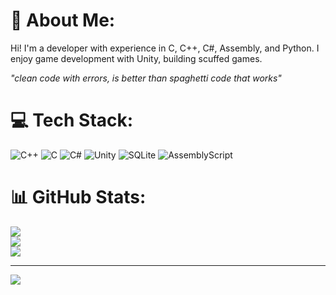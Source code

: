 # 💫 About Me:
Hi! I'm a developer with experience in C, C++, C#, Assembly, and Python. I enjoy game development with Unity, building scuffed games.

_"clean code with errors, is better than spaghetti code that works"_


# 💻 Tech Stack:
![C++](https://img.shields.io/badge/c++-%2300599C.svg?style=for-the-badge&logo=c%2B%2B&logoColor=white) ![C](https://img.shields.io/badge/c-%2300599C.svg?style=for-the-badge&logo=c&logoColor=white) ![C#](https://img.shields.io/badge/c%23-%23239120.svg?style=for-the-badge&logo=csharp&logoColor=white) ![Unity](https://img.shields.io/badge/unity-%23000000.svg?style=for-the-badge&logo=unity&logoColor=white) ![SQLite](https://img.shields.io/badge/sqlite-%2307405e.svg?style=for-the-badge&logo=sqlite&logoColor=white) ![AssemblyScript](https://img.shields.io/badge/assembly%20script-%23000000.svg?style=for-the-badge&logo=assemblyscript&logoColor=white)
# 📊 GitHub Stats:
![](https://github-readme-stats.vercel.app/api?username=kabaloofri&theme=dark&hide_border=true&include_all_commits=false&count_private=false)<br/>
![](https://nirzak-streak-stats.vercel.app/?user=kabaloofri&theme=dark&hide_border=true)<br/>
![](https://github-readme-stats.vercel.app/api/top-langs/?username=kabaloofri&theme=dark&hide_border=true&include_all_commits=false&count_private=false&layout=compact)

---
[![](https://visitcount.itsvg.in/api?id=kabaloofri&icon=0&color=0)](https://visitcount.itsvg.in)

<!-- Proudly created with GPRM ( https://gprm.itsvg.in ) -->

